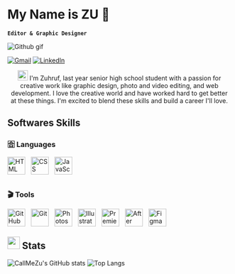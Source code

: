 # My Name is ZU :poodle:
**`Editor & Graphic Designer`**

![Github gif](https://github.com/callMeZu/callMeZu/assets/136812273/ac3edbd8-f24d-4210-8a68-ebad12007857)

[![Gmail](https://img.shields.io/badge/-GMAIL-D14836?style=for-the-badge&logo=gmail&logoColor=white)](mailto:inizuuu@gmail.com)
[![LinkedIn](https://img.shields.io/badge/-LINKEDIN-0077B5?style=for-the-badge&logo=linkedin&logoColor=white)](https://www.linkedin.com/in/zuhruf/) 



<p align = "center">
  <img src = "https://media.giphy.com/media/xlqFxnsFeyuu2pDp4j/giphy.gif" width = "23px"> I'm Zuhruf, last year senior high school student with a passion for creative work like graphic design, photo and video editing, and web development. I love the creative world and have worked hard to get better at these things. I'm excited to blend these skills and build a career I'll love. </p>

## Softwares Skills
### :u5408: Languages

<img align="left" alt="HTML" width="40px" style="padding-right:10px;" src="https://cdn.jsdelivr.net/gh/devicons/devicon/icons/html5/html5-plain.svg" />
<img align="left" alt="CSS" width="40px" style="padding-right:10px;" src="https://cdn.jsdelivr.net/gh/devicons/devicon/icons/css3/css3-plain.svg" />
<img align="left" alt="JavaScript" width="40px" style="padding-right:10px;" src="https://cdn.jsdelivr.net/gh/devicons/devicon/icons/javascript/javascript-plain.svg" />
<br />
<br />
<br />

### :clapper: Tools
<img align="left" alt="GitHub" width="40px" style="padding-right:10px;" src="https://cdn.jsdelivr.net/gh/devicons/devicon/icons/github/github-original.svg" />
<img align="left" alt="Git" width="40px" style="padding-right:10px;" src="https://cdn.jsdelivr.net/gh/devicons/devicon/icons/git/git-original.svg" />
<img align="left" alt="Photoshop" width="40px" style="padding-right:10px;" src="https://cdn.jsdelivr.net/gh/devicons/devicon/icons/photoshop/photoshop-plain.svg" />
<img align="left" alt="Illustrator" width="40px" style="padding-right:10px;" src="https://cdn.jsdelivr.net/gh/devicons/devicon/icons/illustrator/illustrator-plain.svg" />
<img align="left" alt="Premiere Pro" width="40px" style="padding-right:10px;" src="https://cdn.jsdelivr.net/gh/devicons/devicon/icons/premierepro/premierepro-plain.svg" />
<img align="left" alt="After Effect" width="40px" style="padding-right:10px;" src="https://cdn.jsdelivr.net/gh/devicons/devicon/icons/aftereffects/aftereffects-plain.svg" />
<img align="left" alt="Figma" width="40px" style="padding-right:10px;" src="https://cdn.jsdelivr.net/gh/devicons/devicon/icons/figma/figma-original.svg" />
<br /> <br />

## <img src = "https://media.giphy.com/media/ww9Z3l8wl4szKyRIro/giphy.gif" width = "28px" /> Stats

![CallMeZu's GitHub stats](https://github-readme-stats.vercel.app/api?username=callMeZu&show_icons=true&theme=rose)
![Top Langs](https://github-readme-stats.vercel.app/api/top-langs/?username=callMeZu&layout=compact)

<!--
**callMeZu/callMeZu** is a ✨ _special_ ✨ repository because its `README.md` (this file) appears on your GitHub profile.

Here are some ideas to get you started:

- 🔭 I’m currently working on ...
- 🌱 I’m currently learning ...
- 👯 I’m looking to collaborate on ...
- 🤔 I’m looking for help with ...
- 💬 Ask me about ...
- 📫 How to reach me: ...
- 😄 Pronouns: ...
- ⚡ Fun fact: ...
-->
